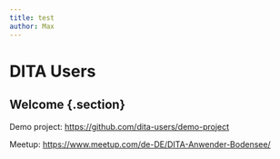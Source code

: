 ```yaml
---
title: test
author: Max
---
```


# DITA Users

## Welcome {.section}

Demo project: https://github.com/dita-users/demo-project

Meetup: https://www.meetup.com/de-DE/DITA-Anwender-Bodensee/
